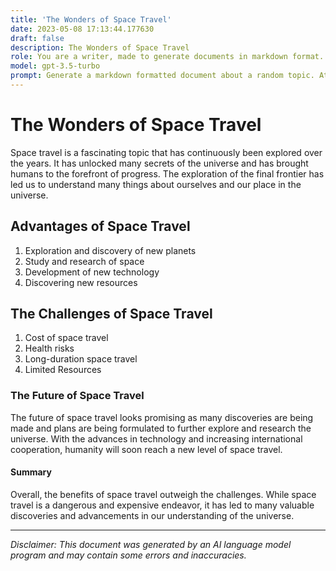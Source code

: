 ```yaml
---
title: 'The Wonders of Space Travel'
date: 2023-05-08 17:13:44.177630
draft: false
description: The Wonders of Space Travel
role: You are a writer, made to generate documents in markdown format. It is very important that all of the documents you generate are in valid markdown format.
model: gpt-3.5-turbo
prompt: Generate a markdown formatted document about a random topic. At the bottom, include a disclaimer explaining that the document was generated by you. The first line of the document should be the title. Make sure that the entire document is in proper markdown format, using a mix of various tags to make the document visually appealing.
---
```


# The Wonders of Space Travel

Space travel is a fascinating topic that has continuously been explored over the years. It has unlocked many secrets of the universe and has brought humans to the forefront of progress. The exploration of the final frontier has led us to understand many things about ourselves and our place in the universe.

## Advantages of Space Travel

1. Exploration and discovery of new planets
2. Study and research of space
3. Development of new technology
4. Discovering new resources

## The Challenges of Space Travel

1. Cost of space travel
2. Health risks
3. Long-duration space travel
4. Limited Resources

### The Future of Space Travel

The future of space travel looks promising as many discoveries are being made and plans are being formulated to further explore and research the universe. With the advances in technology and increasing international cooperation, humanity will soon reach a new level of space travel.

#### Summary

Overall, the benefits of space travel outweigh the challenges. While space travel is a dangerous and expensive endeavor, it has led to many valuable discoveries and advancements in our understanding of the universe. 

---

*Disclaimer: This document was generated by an AI language model program and may contain some errors and inaccuracies.*